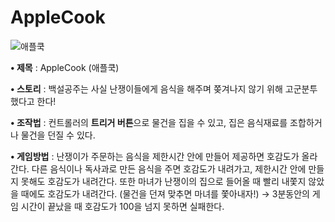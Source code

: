 # AppleCook

![애플쿡](https://github.com/YoonStone/AppleCook/assets/101027984/df88b1cf-3e58-468b-954a-f4ec099409d1)

**• 제목** : AppleCook (애플쿡)

**• 스토리** : 백설공주는 사실 난쟁이들에게 음식을 해주며 쫒겨나지 않기 위해 고군분투했다고 한다!

**• 조작법** : 컨트롤러의 **트리거 버튼**으로 물건을 집을 수 있고, 집은 음식재료를 조합하거나 물건을 던질 수 있다.

**• 게임방법** : 난쟁이가 주문하는 음식을 제한시간 안에 만들어 제공하면 호감도가 올라간다.
다른 음식이나 독사과로 만든 음식을 주면 호감도가 내려가고, 제한시간 안에 만들지 못해도 호감도가 내려간다.
또한 마녀가 난쟁이의 집으로 들어올 때 빨리 내쫓지 않았을 때에도 호감도가 내려간다. (물건을 던져 맞추면 마녀를 쫓아내자!) 
→ 3분동안의 게임 시간이 끝났을 때 호감도가 100을 넘지 못하면 실패한다.
